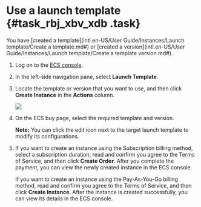 # Use a launch template {#task_rbj_xbv_xdb .task}

You have [created a template](intl.en-US/User Guide/Instances/Launch template/Create a template.md#) or [created a version](intl.en-US/User Guide/Instances/Launch template/Create a template version.md#).

1.   Log on to the [ECS console](https://ecs.console.aliyun.com/). 
2.   In the left-side navigation pane, select **Launch Template**. 
3.  Locate the template or version that you want to use, and then click **Create Instance** in the **Actions** column. 

    ![](http://static-aliyun-doc.oss-cn-hangzhou.aliyuncs.com/assets/img/13810/15395016695354_en-US.png)

4.  On the ECS buy page, select the required template and version. 

    **Note:** You can click the edit icon next to the target launch template to modify its configurations.

5.  If you want to create an instance using the Subscription billing method, select a subscription duration, read and confirm you agree to the Terms of Service, and then click **Create Order**. After you complete the payment, you can view the newly created instance in the ECS console. 

    If you want to create an instance using the Pay-As-You-Go billing method, read and confirm you agree to the Terms of Service, and then click **Create Instance**. After the instance is created successfully, you can view its details in the ECS console.


